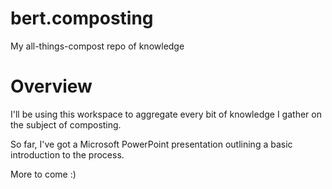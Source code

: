 # bert.composting
My all-things-compost repo of knowledge

# Overview

I'll be using this workspace to aggregate every bit of knowledge I gather on the subject of composting.

So far, I've got a Microsoft PowerPoint presentation outlining a basic introduction to the process. 

More to come :)
